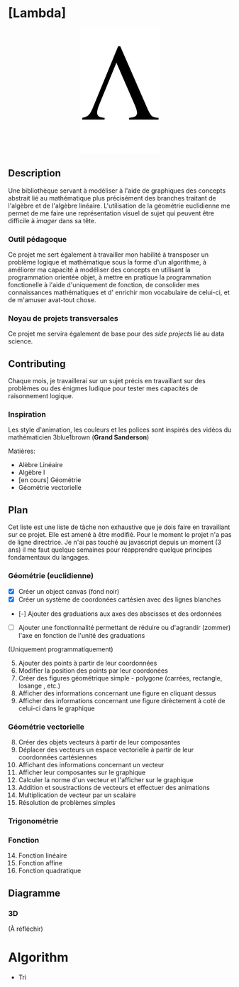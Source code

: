 # [Lambda]

<p align="center">
	<img src="res/transparent.png"/>
</p>

## Description
Une bibliothèque servant à modéliser à l'aide de graphiques des concepts abstrait lié au mathématique plus précisément
des branches traitant de l'algèbre et de l'algèbre linéaire. L'utilisation de la géométrie euclidienne me permet de me faire
une représentation visuel de sujet qui peuvent être difficile à _imager_ dans sa tête.

### Outil pédagoque
Ce projet me sert également à travailler mon habilité à transposer un problème logique et mathématique sous la forme d'un algorithme, à améliorer ma capacité à modéliser des concepts en utilisant la programmation orientée objet, à mettre en pratique la programmation fonctionelle à l'aide d'uniquement de fonction, de consolider mes connaissances mathématiques et d' enrichir mon vocabulaire de celui-ci, et de m'amuser avat-tout chose.

### Noyau de projets transversales
Ce projet me servira également de base pour des _side projects_ lié au data science.


## Contributing
Chaque mois, je travaillerai sur un sujet précis en travaillant sur des problèmes ou des énigmes ludique pour tester mes capacités de raisonnement logique.

### Inspiration
Les style d'animation, les couleurs et les polices sont inspirés des vidéos du mathématicien 3blue1brown (__Grand Sanderson__)

Matières:
- Alèbre Linéaire
- Algèbre I
- [en cours] Géométrie
- Géométrie vectorielle

## Plan
Cet liste est une liste de tâche non exhaustive que je dois faire en travaillant sur ce projet. Elle est amené à être modifié.
Pour le moment le projet n'a pas de ligne directrice. Je n'ai pas touché au javascript depuis un moment (3 ans) il me faut quelque semaines pour réapprendre quelque principes fondamentaux du langages.

### Géométrie (euclidienne)

- [x] Créer un object canvas (fond noir)
- [x] Créer un système de coordonées cartésien avec des lignes blanches
- [-] Ajouter des graduations aux axes des abscisses et des ordonnées
- [ ] Ajouter une fonctionnalité permettant de réduire ou d'agrandir (zommer) l'axe en fonction de l'unité des graduations

(Uniquement programmatiquement)

5. Ajouter des points à partir de leur coordonnées
6. Modifier la position des points par leur coordonées
7. Créer des figures géométrique simple - polygone (carrées, rectangle, losange , etc.)
7. Afficher des informations concernant une figure en cliquant dessus
7. Afficher des informations concernant une figure dirèctement à coté de celui-ci dans le graphique

### Géométrie vectorielle
8. Créer des objets vecteurs à partir de leur composantes
9. Déplacer des vecteurs un espace vectorielle à partir de leur coordonnées cartésiennes
10. Affichant des informations concernant un vecteur
10. Afficher leur composantes sur le graphique
10. Calculer la norme d'un vecteur et l'afficher sur le graphique
11. Addition et soustractions de vecteurs et effectuer des animations
12. Multiplication de vecteur par un scalaire
13. Résolution de problèmes simples

### Trigonométrie


### Fonction
14. Fonction linéaire
15. Fonction affine
16. Fonction quadratique


## Diagramme

### 3D
(À réfléchir)

# Algorithm
- Tri
